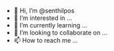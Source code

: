 - 👋 Hi, I’m @senthilpos
- 👀 I’m interested in ...
- 🌱 I’m currently learning ...
- 💞️ I’m looking to collaborate on ...
- 📫 How to reach me ...

<!---
senthilpos/senthilpos is a ✨ special ✨ repository because its `README.md` (this file) appears on your GitHub profile.
You can click the Preview link to take a look at your changes.
--->
